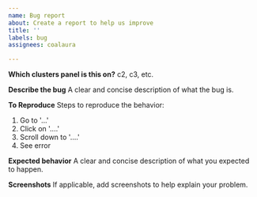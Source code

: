 ```yaml
---
name: Bug report
about: Create a report to help us improve
title: ''
labels: bug
assignees: coalaura

---
```


**Which clusters panel is this on?**
c2, c3, etc.

**Describe the bug**
A clear and concise description of what the bug is.

**To Reproduce**
Steps to reproduce the behavior:
1. Go to '...'
2. Click on '....'
3. Scroll down to '....'
4. See error

**Expected behavior**
A clear and concise description of what you expected to happen.

**Screenshots**
If applicable, add screenshots to help explain your problem.
